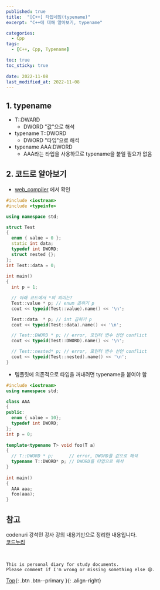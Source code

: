 ```yaml
---
published: true
title:  "[C++] 타입네임(typename)"
excerpt: "C++에 대해 알아보기, typename"

categories:
  - Cpp
tags:
  - [C++, Cpp, Typename]

toc: true
toc_sticky: true
 
date: 2022-11-08
last_modified_at: 2022-11-08
---
```


## 1. typename
- T::DWARD
  - DWORD "값"으로 해석
- typename T::DWORD
  - DWORD "타입"으로 해석
- typename AAA:DWORD
  - AAA라는 타입을 사용하므로 typename을 붙일 필요가 없음

## 2. 코드로 알아보기
- [web_compiler](https://godbolt.org/) 에서 확인

```cpp
#include <iostream>
#include <typeinfo>

using namespace std;

struct Test 
{ 
  enum { value = 0 }; 
  static int data; 
  typedef int DWORD; 
  struct nested {}; 
}; 
int Test::data = 0; 
  
int main() 
{ 
  int p = 1; 

  // 아래 코드에서 *의 의미는?
  Test::value * p; // enum 곱하기 p 
  cout << typeid(Test::value).name() << '\n';

  Test::data  * p; // int 곱하기 p
  cout << typeid(Test::data).name() << '\n';

  // Test::DWORD * p; // error, 포인터 변수 선언 conflict
  cout << typeid(Test::DWORD).name() << '\n';

  // Test::nested* p; // error, 포인터 변수 선언 conflict
  cout << typeid(Test::nested).name() << '\n';  
}
```

- 템플릿에 의존적으로 타입을 꺼내려면 typename을 붙여야 함

```cpp
#include <iostream> 
using namespace std; 

class AAA 
{ 
public: 
  enum { value = 10}; 
  typedef int DWORD; 
}; 
int p = 0; 
  
template<typename T> void foo(T a) 
{ 
  // T::DWORD * p;      // error, DWORD를 값으로 해석 
  typename T::DWORD* p; // DWORD를 타입으로 해석 
} 
  
int main() 
{ 
  AAA aaa; 
  foo(aaa); 
}
```

## 참고
codenuri 강석민 강사 강의 내용기반으로 정리한 내용입니다.  
[코드누리](https://github.com/codenuri)

<br>

    This is personal diary for study documents.
    Please comment if I'm wrong or missing something else 😄. 

[Top](#){: .btn .btn--primary }{: .align-right}
